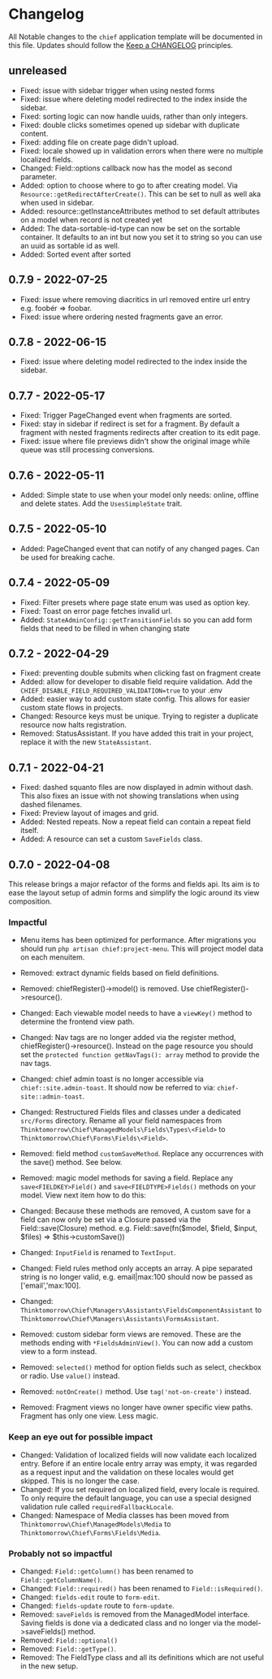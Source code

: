 
# Changelog

All Notable changes to the `chief` application template will be documented in this file. Updates should follow the [Keep a CHANGELOG](http://keepachangelog.com/)
principles.

## unreleased
- Fixed: issue with sidebar trigger when using nested forms
- Fixed: issue where deleting model redirected to the index inside the sidebar.
- Fixed: sorting logic can now handle uuids, rather than only integers.
- Fixed: double clicks sometimes opened up sidebar with duplicate content.
- Fixed: adding file on create page didn't upload.
- Fixed: locale showed up in validation errors when there were no multiple localized fields.
- Changed: Field::options callback now has the model as second parameter.
- Added: option to choose where to go to after creating model. Via `Resource::getRedirectAfterCreate()`. This can be set to null as well aka when used in sidebar.
- Added: resource::getInstanceAttributes method to set default attributes on a model when record is not created yet
- Added: The data-sortable-id-type can now be set on the sortable container. It defaults to an int but now you set it to string so you can use an uuid as sortable id as well.
- Added: Sorted event after sorted

## 0.7.9 - 2022-07-25
- Fixed: issue where removing diacritics in url removed entire url entry e.g. foobér => foobar.
- Fixed: issue where ordering nested fragments gave an error.

## 0.7.8 - 2022-06-15
- Fixed: issue where deleting model redirected to the index inside the sidebar.

## 0.7.7 - 2022-05-17
- Fixed: Trigger PageChanged event when fragments are sorted.
- Fixed: stay in sidebar if redirect is set for a fragment. By default a fragment with nested fragments redirects after creation to its edit page.
- Fixed: issue where file previews didn't show the original image while queue was still processing conversions.

## 0.7.6 - 2022-05-11
- Added: Simple state to use when your model only needs: online, offline and delete states. Add the `UsesSimpleState` trait.

## 0.7.5 - 2022-05-10
- Added: PageChanged event that can notify of any changed pages. Can be used for breaking cache.

## 0.7.4 - 2022-05-09
- Fixed: Filter presets where page state enum was used as option key.
- Fixed: Toast on error page fetches invalid url.
- Added: `StateAdminConfig::getTransitionFields` so you can add form fields that need to be filled in when changing state

## 0.7.2 - 2022-04-29
- Fixed: preventing double submits when clicking fast on fragment create
- Added: allow for developer to disable field require validation. Add the `CHIEF_DISABLE_FIELD_REQUIRED_VALIDATION=true` to your .env
- Added: easier way to add custom state config. This allows for easier custom state flows in projects.
- Changed: Resource keys must be unique. Trying to register a duplicate resource now halts registration.
- Removed: StatusAssistant. If you have added this trait in your project, replace it with the new `StateAssistant`.

## 0.7.1 - 2022-04-21
- Fixed: dashed squanto files are now displayed in admin without dash. This also fixes an issue with not showing translations when using dashed filenames.
- Fixed: Preview layout of images and grid.
- Added: Nested repeats. Now a repeat field can contain a repeat field itself.
- Added: A resource can set a custom `SaveFields` class.

## 0.7.0 - 2022-04-08
This release brings a major refactor of the forms and fields api. Its aim is to ease the layout setup of admin forms and simplify the logic around its view composition.

### Impactful
- Menu items has been optimized for performance. After migrations you should run `php artisan chief:project-menu`. This will project model data on each menuitem.
- Removed: extract dynamic fields based on field definitions.
- Removed: chiefRegister()->model() is removed. Use chiefRegister()->resource().
- Changed: Each viewable model needs to have a `viewKey()` method to determine the frontend view path.
- Changed: Nav tags are no longer added via the register method, chiefRegister()->resource(). Instead on the page resource you should set the `protected function getNavTags(): array` method to provide the nav tags.
- Changed: chief admin toast is no longer accessible via `chief::site.admin-toast`. It should now be referred to via: `chief-site::admin-toast`.

- Changed: Restructured Fields files and classes under a dedicated `src/Forms` directory. Rename all your field namespaces from `Thinktomorrow\Chief\ManagedModels\Fields\Types\<Field>` to `Thinktomorrow\Chief\Forms\Fields\<Field>`.
- Removed: field method `customSaveMethod`. Replace any occurrences with the save() method. See below.
- Removed: magic model methods for saving a field. Replace any `save<FIELDKEY>Field()` and `save<FIELDTYPE>Fields()` methods on your model. View next item how to do this:
- Changed: Because these methods are removed, A custom save for a field can now only be set via a Closure passed via the Field::save(Closure) method. e.g. Field::save(fn($model, $field, $input, $files) => $this->customSave())
- Changed: `InputField` is renamed to `TextInput`.
- Changed: Field rules method only accepts an array. A pipe separated string is no longer valid, e.g. email|max:100 should now be passed as ['email','max:100].
- Changed: `Thinktomorrow\Chief\Managers\Assistants\FieldsComponentAssistant` to `Thinktomorrow\Chief\Managers\Assistants\FormsAssistant`.
- Removed: custom sidebar form views are removed. These are the methods ending with `*FieldsAdminView()`. You can now add a custom view to a form instead.
- Removed: `selected()` method for option fields such as select, checkbox or radio. Use `value()` instead.
- Removed: `notOnCreate()` method. Use `tag('not-on-create')` instead.
- Removed: Fragment views no longer have owner specific view paths. Fragment has only one view. Less magic.

### Keep an eye out for possible impact
- Changed: Validation of localized fields will now validate each localized entry. Before if an entire locale entry array was empty, it was regarded as a request input and the validation on these locales would get skipped. This is no longer the case.
- Changed: If you set required on localized field, every locale is required. To only require the default language, you can use a special designed validation rule called `requiredFallbackLocale`.
- Changed: Namespace of Media classes has been moved from `Thinktomorrow\Chief\ManagedModels\Media` to `Thinktomorrow\Chief\Forms\Fields\Media`.

### Probably not so impactful
- Changed: `Field::getColumn()` has been renamed to `Field::getColumnName()`.
- Changed: `Field::required()` has been renamed to `Field::isRequired()`.
- Changed: `fields-edit` route to `form-edit`.
- Changed: `fields-update` route to `form-update`.
- Removed: `saveFields` is removed from the ManagedModel interface. Saving fields is done via a dedicated class and no longer via the model->saveFields() method.
- Removed: `Field::optional()`
- Removed: `Field::getType()`.
- Removed: The FieldType class and all its definitions which are not useful in the new setup.
